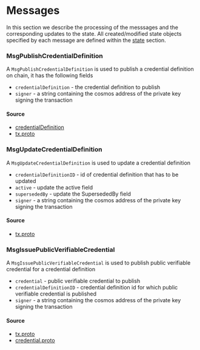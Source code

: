# Messages


In this section we describe the processing of the messsages and the corresponding updates to the state. All created/modified state objects specified by each message are defined within the [state](./03_state_transitions.md) section.



### MsgPublishCredentialDefinition

A `MsgPublishCredentialDefinition` is used to publish a credential definition on chain, it has the following fields

- `credentialDefinition` - the credential definition to publish
- `signer` - a string containing the cosmos address of the private key signing the transaction 

#### Source

 - [credentialDefinition](./02_state.md#credential-definition)
 - [tx.proto](../../../proto/credential/v1/tx.proto)


### MsgUpdateCredentialDefinition

A `MsgUpdateCredentialDefinition` is used to update a credential definition

- `credentialDefinitionID` - id of credential definition that has to be updated
- `active` - update the active field
- `supersededBy` - update the SupersededBy field
- `signer` - a string containing the cosmos address of the private key signing the transaction 

#### Source
- [tx.proto](../../../proto/credential/v1/tx.proto)

### MsgIssuePublicVerifiableCredential
A `MsgIssuePublicVerifiableCredential` is used to publish public verifiable credential for a credential definition
- `credential` - public verifiable credential to publish
- `credentialDefinitionID` - credential definition id for which public verifiable credential is published
- `signer` - a string containing the cosmos address of the private key signing the transaction


#### Source
- [tx.proto](../../../proto/credential/v1/tx.proto)
- [credential.proto](../../../proto/credential/v1/credential.proto)

